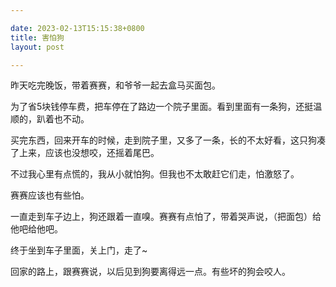 ```yaml
---

date: 2023-02-13T15:15:38+0800
title: 害怕狗
layout: post

---
```


昨天吃完晚饭，带着赛赛，和爷爷一起去盒马买面包。

为了省5块钱停车费，把车停在了路边一个院子里面。看到里面有一条狗，还挺温顺的，趴着也不动。

买完东西，回来开车的时候，走到院子里，又多了一条，长的不太好看，这只狗凑了上来，应该也没想咬，还摇着尾巴。

不过我心里有点慌的，我从小就怕狗。但我也不太敢赶它们走，怕激怒了。

赛赛应该也有些怕。

一直走到车子边上，狗还跟着一直嗅。赛赛有点怕了，带着哭声说，（把面包）给他吧给他吧。

终于坐到车子里面，关上门，走了~

回家的路上，跟赛赛说，以后见到狗要离得远一点。有些坏的狗会咬人。
